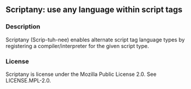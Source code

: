 ## Scriptany: use any language within script tags


### Description

Scriptany (Scrip-tuh-nee) enables alternate script tag language types
by registering a compiler/interpreter for the given script type.

### License

Scriptany is license under the Mozilla Public License 2.0. See
LICENSE.MPL-2.0.
